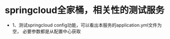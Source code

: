 # springcloud全家桶，相关性的测试服务
   * 1、测试springcloud config功能，可以看出本服务的application.yml文件为空，
   必要参数都是从配置中心获取